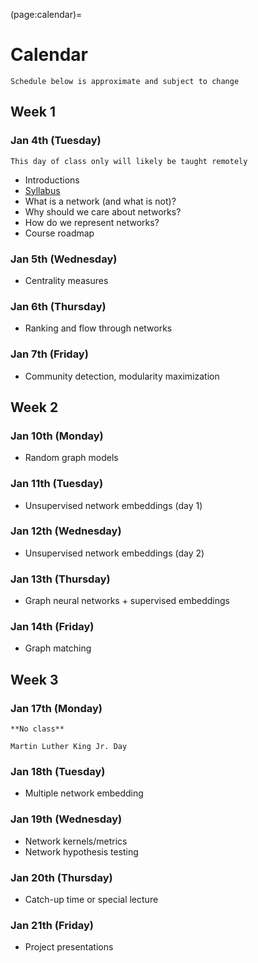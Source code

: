 (page:calendar)=
# Calendar 
```{note}
Schedule below is approximate and subject to change
```

## Week 1
### Jan 4th (Tuesday)
```{warning} 
This day of class only will likely be taught remotely
```
- Introductions
- [Syllabus](page:syllabus)
- What is a network (and what is not)?
- Why should we care about networks?
- How do we represent networks?
- Course roadmap

### Jan 5th (Wednesday)
- Centrality measures

### Jan 6th (Thursday)
- Ranking and flow through networks

### Jan 7th (Friday)
- Community detection, modularity maximization

## Week 2
### Jan 10th (Monday)
- Random graph models

### Jan 11th (Tuesday)
- Unsupervised network embeddings (day 1)

### Jan 12th (Wednesday)
- Unsupervised network embeddings (day 2)

### Jan 13th (Thursday)
- Graph neural networks + supervised embeddings

### Jan 14th (Friday)
- Graph matching

## Week 3
### Jan 17th (Monday)
```{warning} 
**No class**

Martin Luther King Jr. Day
```

### Jan 18th (Tuesday)
- Multiple network embedding

### Jan 19th (Wednesday)
- Network kernels/metrics
- Network hypothesis testing

### Jan 20th (Thursday)
- Catch-up time or special lecture

### Jan 21th (Friday)
- Project presentations
